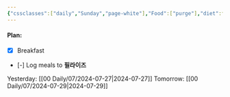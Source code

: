 ```yaml
---
{"cssclasses":["daily","Sunday","page-white"],"Food":["purge"],"diet":false,"cals":false,"date":"2024-07-28","share":true,"dg-publish":true,"permalink":"/00-daily/07/2024-07-28/","contentClasses":"daily Sunday page-white","dgPassFrontmatter":true,"noteIcon":"","created":"2025-01-21T01:20:16.214+10:00","updated":"2025-01-21T15:25:26.446+10:00"}
---
```


#### Plan:
- [x] Breakfast
- [-] Log meals to **필라이즈**

Yesterday: [[00 Daily/07/2024-07-27\|2024-07-27]]
Tomorrow: [[00 Daily/07/2024-07-29\|2024-07-29]]